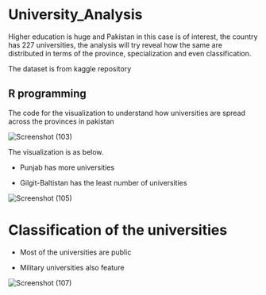 # University_Analysis

Higher education is huge and Pakistan in this case is of interest, the country has 227 universities, the analysis will try reveal how the same are distributed in terms of the province,  specialization and even classification.

The dataset is from kaggle repository

## R programming
The code for the visualization to understand how universities are spread across the provinces in pakistan

![Screenshot (103)](https://github.com/KevinOti/University_Analysis/assets/86672704/48e979ee-9e58-451e-96ab-4d076edb8f7c)

The visualization is as below.

* Punjab has more universities 

* Gilgit-Baltistan has the least number of universities

![Screenshot (105)](https://github.com/KevinOti/University_Analysis/assets/86672704/d7e58bd5-9e96-404d-b1cf-ca2b4a48b5ec)

# Classification of the universities

* Most of the universities are public

* Military universities also feature

![Screenshot (107)](https://github.com/KevinOti/University_Analysis/assets/86672704/c7fa562d-4ecc-44e2-ad08-e96da4c82364)



